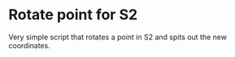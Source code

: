 # Rotate point for S2

Very simple script that rotates a point in S2 and spits out the new coordinates.
